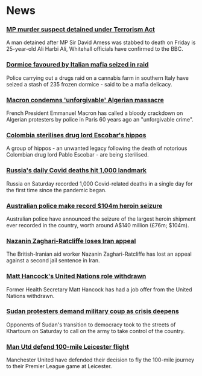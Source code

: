# News
### [MP murder suspect detained under Terrorism Act](https://www.bbc.com/news/uk-58943184)
A man detained after MP Sir David Amess was stabbed to death on Friday is 25-year-old Ali Harbi Ali, Whitehall officials have confirmed to the BBC.
### [Dormice favoured by Italian mafia seized in raid](https://www.bbc.com/news/world-europe-58938494)
Police carrying out a drugs raid on a cannabis farm in southern Italy have seized a stash of 235 frozen dormice - said to be a mafia delicacy. 
### [Macron condemns 'unforgivable' Algerian massacre](https://www.bbc.com/news/world-europe-58943245)
French President Emmanuel Macron has called a bloody crackdown on Algerian protesters by police in Paris 60 years ago an "unforgivable crime".
### [Colombia sterilises drug lord Escobar's hippos](https://www.bbc.com/news/world-latin-america-58937415)
A group of hippos - an unwanted legacy following the death of notorious Colombian drug lord Pablo Escobar - are being sterilised.
### [Russia's daily Covid deaths hit 1,000 landmark](https://www.bbc.com/news/world-europe-58937582)
Russia on Saturday recorded 1,000 Covid-related deaths in a single day for the first time since the pandemic began.
### [Australian police make record $104m heroin seizure](https://www.bbc.com/news/world-australia-58940463)
Australian police have announced the seizure of the largest heroin shipment ever recorded in the country, worth around A$140 million (£76m; $104m). 
### [Nazanin Zaghari-Ratcliffe loses Iran appeal](https://www.bbc.com/news/world-middle-east-58940458)
The British-Iranian aid worker Nazanin Zaghari-Ratcliffe has lost an appeal against a second jail sentence in Iran. 
### [Matt Hancock's United Nations role withdrawn](https://www.bbc.com/news/uk-politics-58940128)
Former Health Secretary Matt Hancock has had a job offer from the United Nations withdrawn.
### [Sudan protesters demand military coup as crisis deepens](https://www.bbc.com/news/world-africa-58943013)
Opponents of Sudan's transition to democracy took to the streets of Khartoum on Saturday to call on the army to take control of the country.  
### [Man Utd defend 100-mile Leicester flight](https://www.bbc.com/sport/football/58938198)
Manchester United have defended their decision to fly the 100-mile journey to their Premier League game at Leicester.
